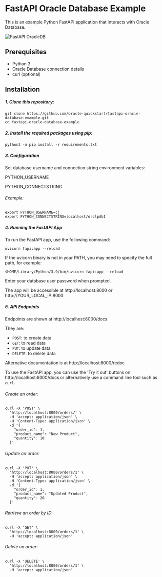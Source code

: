 # FastAPI Oracle Database Example

This is an example Python FastAPI application that interacts with Oracle Database.

![FastAPI OracleDB](https://github.com/oracle-quickstart/fastapi-oracle-database-example/assets/39692236/8964ebc2-b854-403b-95d2-56c488f848c3)


## Prerequisites

- Python 3
- Oracle Database connection details
- curl (optional)

## Installation

##### 1. Clone this repository:

   ```
   git clone https://github.com/oracle-quickstart/fastapi-oracle-database-example.git
   cd fastapi-oracle-database-example
   ```

##### 2. Install the required packages using pip:

   ```
   python3 -m pip install -r requirements.txt
   ```

##### 3. Configuration

   Set database username and connection string environment variables:

   PYTHON_USERNAME

   PYTHON_CONNECTSTRING

###### Example:

   ```
   export PYTHON_USERNAME=cj
   export PYTHON_CONNECTSTRING=localhost/orclpdb1
   ```

##### 4. Running the FastAPI App

To run the FastAPI app, use the following command:

```
uvicorn fapi:app --reload
```

If the uvicorn binary is not in your PATH, you may need to specify the full
path, for example:

```
$HOME/Library/Python/3.9/bin/uvicorn fapi:app --reload
```

Enter your database user password when prompted.

The app will be accessible at http://localhost:8000 or http://YOUR_LOCAL_IP:8000

##### 5. API Endpoints

Endpoints are shown at http://localhost:8000/docs

They are:
- `POST`: to create data
- `GET`: to read data
- `PUT`: to update data
- `DELETE`: to delete data

Alternative documentation is at http://localhost:8000/redoc

To use the FastAPI app, you can use the 'Try it out' buttons on
http://localhost:8000/docs or alternatively use a command line tool such as
`curl`.

###### Create an order:

```
curl -X 'POST' \
  'http://localhost:8000/orders/' \
  -H 'accept: application/json' \
  -H 'Content-Type: application/json' \
  -d '{
    "order_id": 1,
    "product_name": "New Product",
    "quantity": 10
  }'
```

###### Update an order:

```
curl -X 'PUT' \
  'http://localhost:8000/orders/1' \
  -H 'accept: application/json' \
  -H 'Content-Type: application/json' \
  -d '{
    "order_id": 1,
    "product_name": "Updated Product",
    "quantity": 20
  }'
```

###### Retrieve an order by ID:

```
curl -X 'GET' \
  'http://localhost:8000/orders/1' \
  -H 'accept: application/json'
```

###### Delete an order:

```
curl -X 'DELETE' \
  'http://localhost:8000/orders/1' \
  -H 'accept: application/json'
```
